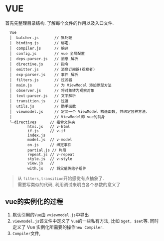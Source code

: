 # VUE

首先先整理目录结构. 了解每个文件的作用以及入口文件.

```
  Vue
  │  batcher.js       // 批处理
  │  binding.js       // 绑定.
  │  compiler.js      // 编译
  │  config.js        // vue 全局配置
  │  deps-parser.js   // 消息 解析
  │  directive.js     // 指令
  │  emitter.js       // 消息订阅器(观察者)
  │  exp-parser.js    // 事件 解析
  │  filters.js       // 过滤器
  │  main.js          // 为 ViewModel 添加原型方法
  │  observer.js      // 将对象转为观察对象
  │  text-parser.js   // 文字解析
  │  transition.js    // 过渡
  │  utils.js         // 助手函数
  │  viewmodel.js     // 定义一个 ViewModel 构造函数, 并绑定各种方法.
  │                   // ViewModel即 vue的前身
  └─directives      // 指令文件夹
          html.js   // v-html
          if.js     // v-if
          index.js  
          model.js  // v-model
          on.js     // 绑定事件
          partial.js // 片段
          repeat.js // v-repeat
          style.js  // v-style
          view.js   // 
          with.js   // 将父值传给子组件
```

> 从 `filters,transition`开始感觉有点抽象了.  
> 需要写类似的代码, 利用调试来明白各个参数的意义了

## vue的实例化的过程
1. 默认引用的`Vue`由 `vviewmodel.js`中导出
2. `viewmodel.js`该文件中定义了 `Vue`的一些私有方法, 比如 `$get, $set`等. 同时定义了 Vue 实例化所需要的操作`new Compiler`.
3. `Compiler`文件,